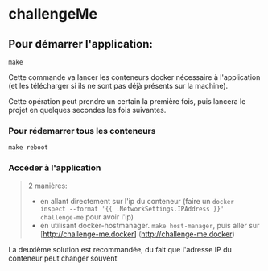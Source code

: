 challengeMe
===========

##  Pour démarrer l'application:
`make`

Cette commande va lancer les conteneurs docker nécessaire à l'application (et les télécharger si ils ne sont pas déjà
présents sur la machine).

Cette opération peut prendre un certain la première fois, puis lancera le projet en quelques secondes les fois suivantes.

### Pour rédemarrer tous les conteneurs
`make reboot`

### Accéder à l'application
> 2 manières:
   > - en allant directement sur l'ip du conteneur (faire un `docker inspect --format '{{ .NetworkSettings.IPAddress }}' challenge-me` pour avoir l'ip)
   > - en utilisant docker-hostmanager. `make host-manager`, puis aller sur [http://challenge-me.docker] (http://challenge-me.docker)

La deuxième solution est recommandée, du fait que l'adresse IP du conteneur peut changer souvent
